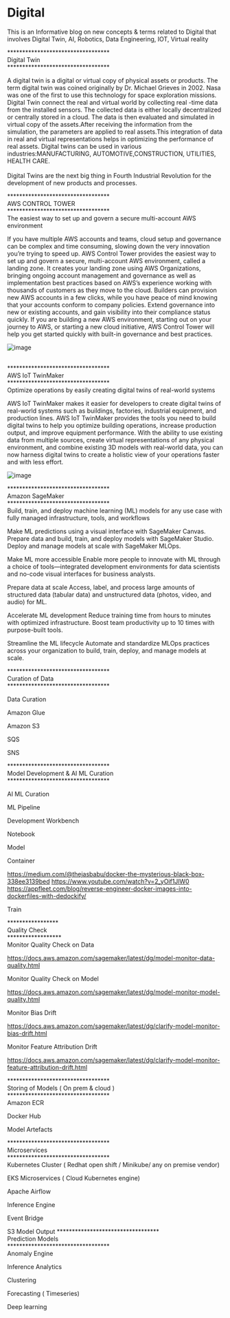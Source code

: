 # Digital
This is an Informative blog on new concepts & terms related to Digital that involves Digital Twin, AI, Robotics, Data Engineering, IOT, Virtual reality <br>

**********************************<br>
Digital Twin<br>
**********************************<br>

A digital twin is a digital or virtual copy of physical assets or products. The term digital twin was coined originally by Dr. Michael Grieves in 2002.
Nasa was one of the first to use this technology for space exploration missions.  Digital Twin connect the real and virtual world by collecting real -time data 
from the installed sensors. The collected data is either locally decentralized or centrally stored in a cloud. The data is then evaluated and simulated in virtual 
copy of the assets.After receiving the information from the simulation, the parameters are applied to real assets.This integration of data in real and virtual representations helps in optimizing the performance of real assets. Digital twins can be used in various industries:MANUFACTURING, AUTOMOTIVE,CONSTRUCTION, UTILITIES, HEALTH CARE. <br><br>
Digital Twins are the next big thing in Fourth Industrial Revolution for the development of new products and processes.

**********************************<br>
AWS CONTROL TOWER<br>
**********************************<br>
The easiest way to set up and govern a secure multi-account AWS environment<br>

If you have multiple AWS accounts and teams, cloud setup and governance can be complex and time consuming, slowing down the very innovation you’re trying to speed up. AWS Control Tower provides the easiest way to set up and govern a secure, multi-account AWS environment, called a landing zone. It creates your landing zone using AWS Organizations, bringing ongoing account management and governance as well as implementation best practices based on AWS’s experience working with thousands of customers as they move to the cloud. Builders can provision new AWS accounts in a few clicks, while you have peace of mind knowing that your accounts conform to company policies. Extend governance into new or existing accounts, and gain visibility into their compliance status quickly. If you are building a new AWS environment, starting out on your journey to AWS, or starting a new cloud initiative, AWS Control Tower will help you get started quickly with built-in governance and best practices. <br>

![image](https://user-images.githubusercontent.com/59999899/178532865-d52fcd6d-6ddb-4b33-820d-7b790e74a2fe.png)


<br>
**********************************<br>
AWS IoT TwinMaker<br>
**********************************<br>
Optimize operations by easily creating digital twins of real-world systems<br>

AWS IoT TwinMaker makes it easier for developers to create digital twins of real-world systems such as buildings, factories, industrial equipment, and production lines. AWS IoT TwinMaker provides the tools you need to build digital twins to help you optimize building operations, increase production output, and improve equipment performance. With the ability to use existing data from multiple sources, create virtual representations of any physical environment, and combine existing 3D models with real-world data, you can now harness digital twins to create a holistic view of your operations faster and with less effort.

![image](https://user-images.githubusercontent.com/59999899/178536454-d34c01d5-7610-45fb-9972-82c915a99b62.png)

**********************************<br>
Amazon SageMaker<br>
**********************************<br>
Build, train, and deploy machine learning (ML) models for any use case with fully managed infrastructure, tools, and workflows

Make ML predictions using a visual interface with SageMaker Canvas.
Prepare data and build, train, and deploy models with SageMaker Studio.
Deploy and manage models at scale with SageMaker MLOps.

Make ML more accessible
Enable more people to innovate with ML through a choice of tools—integrated development environments for data scientists and no-code visual interfaces for business analysts.

Prepare data at scale
Access, label, and process large amounts of structured data (tabular data) and unstructured data (photos, video, and audio) for ML.

Accelerate ML development
Reduce training time from hours to minutes with optimized infrastructure. Boost team productivity up to 10 times with purpose-built tools.

Streamline the ML lifecycle
Automate and standardize MLOps practices across your organization to build, train, deploy, and manage models at scale.

**********************************<br>
Curation of Data <br>
**********************************<br>

Data Curation

Amazon Glue

Amazon S3

SQS

SNS

**********************************<br>
Model Development & AI ML Curation<br>
**********************************<br>

AI ML Curation

ML Pipeline

Development Workbench

Notebook

Model

Container


https://medium.com/@thejasbabu/docker-the-mysterious-black-box-338ee3139bed
https://www.youtube.com/watch?v=2_yOif1JlW0
https://appfleet.com/blog/reverse-engineer-docker-images-into-dockerfiles-with-dedockify/


Train

*****************<br>
Quality Check<br>
******************<br>
Monitor Quality Check on Data

https://docs.aws.amazon.com/sagemaker/latest/dg/model-monitor-data-quality.html

Monitor Quality Check on Model

https://docs.aws.amazon.com/sagemaker/latest/dg/model-monitor-model-quality.html

Monitor Bias Drift

https://docs.aws.amazon.com/sagemaker/latest/dg/clarify-model-monitor-bias-drift.html

Monitor Feature Attribution Drift

https://docs.aws.amazon.com/sagemaker/latest/dg/clarify-model-monitor-feature-attribution-drift.html

**********************************<br>
Storing of Models ( On prem & cloud )<br>
**********************************<br>
Amazon ECR

Docker Hub

Model Artefacts

**********************************<br>
Microservices<br>
**********************************<br>
Kubernetes Cluster ( Redhat open shift / Minikube/ any on premise vendor)

EKS Microservices  ( Cloud Kubernetes engine)

Apache Airflow

Inference Engine

Event Bridge

S3 Model Output
**********************************<br>
Prediction Models<br>
**********************************<br>
Anomaly Engine

Inference Analytics

Clustering

Forecasting ( Timeseries)

Deep learning




